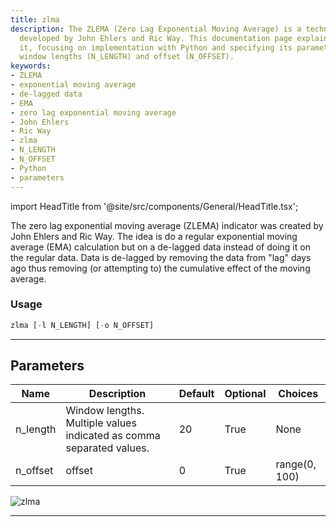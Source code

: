 ```yaml
---
title: zlma
description: The ZLEMA (Zero Lag Exponential Moving Average) is a technical indicator
  developed by John Ehlers and Ric Way. This documentation page explains how to use
  it, focusing on implementation with Python and specifying its parameters including
  window lengths (N_LENGTH) and offset (N_OFFSET).
keywords:
- ZLEMA
- exponential moving average
- de-lagged data
- EMA
- zero lag exponential moving average
- John Ehlers
- Ric Way
- zlma
- N_LENGTH
- N_OFFSET
- Python
- parameters
---
```


import HeadTitle from '@site/src/components/General/HeadTitle.tsx';

<HeadTitle title="zlma - Ta - Crypto - Reference | OpenBB Terminal Docs" />

The zero lag exponential moving average (ZLEMA) indicator was created by John Ehlers and Ric Way. The idea is do a regular exponential moving average (EMA) calculation but on a de-lagged data instead of doing it on the regular data. Data is de-lagged by removing the data from "lag" days ago thus removing (or attempting to) the cumulative effect of the moving average.

### Usage

```python
zlma [-l N_LENGTH] [-o N_OFFSET]
```

---

## Parameters

| Name | Description | Default | Optional | Choices |
| ---- | ----------- | ------- | -------- | ------- |
| n_length | Window lengths. Multiple values indicated as comma separated values. | 20 | True | None |
| n_offset | offset | 0 | True | range(0, 100) |

![zlma](https://user-images.githubusercontent.com/46355364/154312786-bc60268b-9da9-4fd9-bed6-fc95f5560075.png)

---
